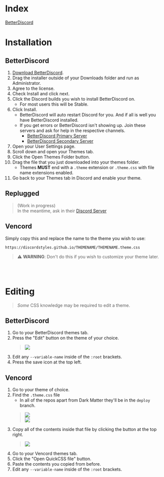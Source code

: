 # Index
[BetterDiscord](#BetterDiscord)

# Installation

## BetterDiscord
1. [Download BetterDiscord](https://betterdiscord.app/).
2. Drag the installer outside of your Downloads folder and run as Administrator.
3. Agree to the license.
4. Check Install and click next.
5. Click the Discord builds you wish to install BetterDiscord on.
	- For most users this will be Stable.
6. Click Install.
	- BetterDiscord will auto restart Discord for you. And if all is well you have BetterDiscord installed.
	- If you get errors or BetterDiscord isn't showing up. Join these servers and ask for help in the respective channels.
		- [BetterDiscord Primary Server](https://discord.gg/0Tmfo5ZbORCRqbAd)
		- [BetterDiscord Secondary Server](https://discord.gg/2HScm8j)
7. Open your User Settings page.
8. Scroll down and open your Themes tab.
9. Click the Open Themes Folder button.
10. Drag the file that you just downloaded into your themes folder.
	- Themes **MUST** end with a `.theme` extension or `.theme.css` with file name extensions enabled.
11. Go back to your Themes tab in Discord and enable your theme.

## Replugged
> (Work in progress)  
> In the meantime, ask in their [Discord Server](https://discord.com/invite/replugged)

## Vencord
Simply copy this and replace the name to the theme you wish to use:
```
https://discordstyles.github.io/THEMENAME/THEMENAME.theme.css
```

> :warning: **WARNING**: Don't do this if you wish to customize your theme later.

<br>
<br>

# Editing
> *Some* CSS knowledge may be required to edit a theme.

## BetterDiscord
1. Go to your BetterDiscord themes tab.
2. Press the "Edit" button on the theme of your choice.
	> ![](https://i.imgur.com/inU9BY4.png)
4. Edit any `--variable-name` inside of the `:root` brackets.
6. Press the save icon at the top left.

## Vencord
1. Go to your theme of choice.
2. Find the `.theme.css` file
	- In all of the repos apart from Dark Matter they'll be in the `deploy` branch.
	> ![](https://i.imgur.com/UaNor0J.png)  
	> ![](https://i.imgur.com/ZzcO7J1.png)  
3. Copy all of the contents inside that file by clicking the button at the top right.
	> ![](https://i.imgur.com/3mkNzQe.png)
4. Go to your Vencord themes tab.
5. Click the "Open QuickCSS file" button.
6. Paste the contents you copied from before.
7. Edit any `--variable-name` inside of the `:root` brackets.
